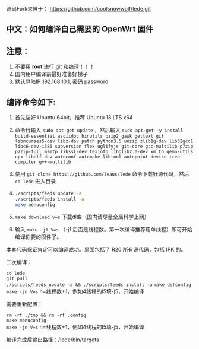 源码Fork来自于：
https://github.com/coolsnowwolf/lede.git

中文：如何编译自己需要的 OpenWrt 固件
-
注意：
-
1. 不要用 **root** 进行 git 和编译！！！
2. 国内用户编译前最好准备好梯子
3. 默认登陆IP 192.168.10.1, 密码 password

编译命令如下:
-
1. 首先装好 Ubuntu 64bit，推荐  Ubuntu  18 LTS x64 

2. 命令行输入 `sudo apt-get update` ，然后输入
`
sudo apt-get -y install build-essential asciidoc binutils bzip2 gawk gettext git libncurses5-dev libz-dev patch python3.5 unzip zlib1g-dev lib32gcc1 libc6-dev-i386 subversion flex uglifyjs git-core gcc-multilib p7zip p7zip-full msmtp libssl-dev texinfo libglib2.0-dev xmlto qemu-utils upx libelf-dev autoconf automake libtool autopoint device-tree-compiler g++-multilib 
`

3. 使用 `git clone https://github.com/leaus/lede` 命令下载好源代码，然后 `cd lede` 进入目录 

4. ```bash
   ./scripts/feeds update -a 
   ./scripts/feeds install -a
   make menuconfig 
   ```

5. `make download v=s` 下载dl库（国内请尽量全局科学上网）


6. 输入 `make -j1 V=s` （-j1 后面是线程数。第一次编译推荐用单线程）即可开始编译你要的固件了。 

本套代码保证肯定可以编译成功。里面包括了 R20 所有源代码，包括 IPK 的。 

二次编译：

`cd lede`                                                    
`git pull`                                                         
`./scripts/feeds update -a && ./scripts/feeds install -a` 
 `make defconfig`                                                  
`make -jn V=s`  n=线程数+1，例如4线程的I5填-j5，开始编译                                                  

需要重新配置：

`rm -rf ./tmp && rm -rf .config`                                   
`make menuconfig`                                                  
`make -jn V=s`    n=线程数+1，例如4线程的I5填-j5，开始编译                                                   

编译完成后输出路径：/lede/bin/targets
